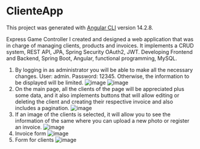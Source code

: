 # ClienteApp

This project was generated with [Angular CLI](https://github.com/angular/angular-cli) version 14.2.8.


Express Game Controller
I created and designed a web application that was in charge of managing clients, products and invoices. It implements a CRUD system, REST API, JPA, Spring Security OAuth2, JWT. Developing Frontend and Backend, Spring Boot, Angular, functional programming, MySQL.



1. By logging in as administrator you will be able to make all the necessary changes. User: admin. Password: 12345. Otherwise, the information to be displayed will be limited.
![image](https://user-images.githubusercontent.com/85316618/209759992-c97dc83c-f2c7-4648-a3d5-0df2eefeec8d.png)
![image](https://user-images.githubusercontent.com/85316618/209760000-c50ec1dd-fa9d-45b3-bb1f-9cac96128e44.png)
2. On the main page, all the clients of the page will be appreciated plus some data, and it also implements buttons that will allow editing or deleting the client and creating their respective invoice and also includes a pagination.
![image](https://user-images.githubusercontent.com/85316618/209760348-aedb2419-4078-4fb6-87b8-335d15493f18.png)
3. If an image of the clients is selected, it will allow you to see the information of the same where you can upload a new photo or register an invoice.
![image](https://user-images.githubusercontent.com/85316618/209760375-c9ba5744-9078-4f11-926a-bcd0026bbb23.png)
4. Invoice form
![image](https://user-images.githubusercontent.com/85316618/209760541-1004de86-1255-4025-871c-221462fadc78.png)
5. Form for clients
![image](https://user-images.githubusercontent.com/85316618/209760578-3033af71-9ccd-4c41-8c05-ca60370b90e0.png)
